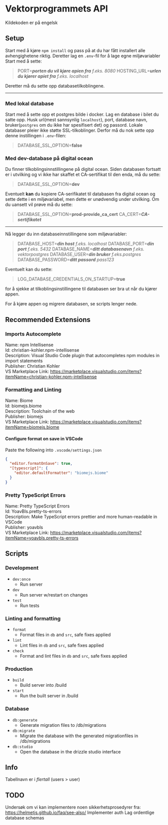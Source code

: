 # Vektorprogrammets API

Kildekoden er på engelsk

## Setup

Start med å kjøre `npm install` og pass på at du har fått installert alle avhengighetene riktig.
Deretter lag en `.env`-fil for å lage egne miljøvariabler
Start med å sette:
> PORT=***porten du vil kjøre apien fra*** *f.eks. 8080*
> HOSTING_URL=***urlen du kjører apiet fra*** *f.eks. localhost*

Deretter må du sette opp databasetilkoblingene.

---

### Med lokal database

Start med å sette opp et postgres bilde i docker.
Lag en database i bilet du satte opp.
Husk url(mest sannsynlig `localhost`), port, database navn, bruker(`postgres` om du ikke har spesifisert det) og passord.
Lokale databaser pleier ikke støtte SSL-tilkoblinger. Derfor må du nok sette opp denne instillingen i `.env`-filen:
> DATABASE_SSL_OPTION=**false**

### Med dev-database på digital ocean

Du finner tilkoblingsinnstillingene på digital ocean.
Siden databasen fortsatt er i utvilking og vi ikke har skaffet et CA-sertifikat til den enda, må du sette:
> DATABASE_SSL_OPTION=**dev**

Eventuelt **kan** du kopiere CA-serifikatet til databasen fra digital ocean og sette dette i en miljøvariabel, men dette er unødvendig under utvilking. Om du uansett vil prøve må du sette:
> DATABASE_SSL_OPTION=**prod-provide_ca_cert**
> CA_CERT=***CA-sertifikatet***

---

Nå legger du inn databaseinnstillingene som miljøvariabler:
> DATABASE_HOST=***din host*** *f.eks. localhost*
> DATABASE_PORT=***din port*** *f.eks. 5432*
> DATABASE_NAME=***ditt databasenavn*** *f.eks. vektorpostgres*
> DATABASE_USER=***din bruker*** *f.eks.postgres*
> DATABASE_PASSWORD=***ditt passord*** *pass123*

Eventuelt kan du sette:
>LOG_DATABASE_CREDENTIALS_ON_STARTUP=**true**

for å sjekke at tilkoblingsinstillingene til databasen ser bra ut når du kjører appen.

For å kjøre appen og migrere databasen, se scripts lenger nede.

## Recommended Extensions

### Imports Autocomplete

Name: npm Intellisense\
Id: christian-kohler.npm-intellisense\
Description: Visual Studio Code plugin that autocompletes npm modules in import statements\
Publisher: Christian Kohler\
VS Marketplace Link: <https://marketplace.visualstudio.com/items?itemName=christian-kohler.npm-intellisense>

### Formatting and Linting

Name: Biome\
Id: biomejs.biome\
Description: Toolchain of the web\
Publisher: biomejs\
VS Marketplace Link: <https://marketplace.visualstudio.com/items?itemName=biomejs.biome>

#### Configure format on save in VSCode

Paste the following into `.vscode/settings.json`

```json
{
  "editor.formatOnSave": true,
  "[typescript]": {
    "editor.defaultFormatter": "biomejs.biome"
  }
}
```

### Pretty TypeScript Errors

Name: Pretty TypeScript Errors\
Id: YoavBls.pretty-ts-errors\
Description: Make TypeScript errors prettier and more human-readable in VSCode\
Publisher: yoavbls\
VS Marketplace Link: <https://marketplace.visualstudio.com/items?itemName=yoavbls.pretty-ts-errors>

## Scripts

### Development

- `dev:once`
  - Run server
- `dev`
  - Run server w/restart on changes
- `test`
  - Run tests

### Linting and formatting

- `format`
  - Format files in `db` and `src`, safe fixes applied
- `lint`
  - Lint files in `db` and `src`, safe fixes applied
- `check`
  - Format and lint files in `db` and `src`, safe fixes applied

### Production

- `build`
  - Build server into /build
- `start`
  - Run the built server in /build

### Database

- `db:generate`
  - Generate migration files to /db/migrations
- `db:migrate`
  - Migrate the database with the generated migrationfiles in /db/migrations
- `db:studio`
  - Open the database in the drizzle studio interface

## Info

Tabellnavn er i *flertall* (users > user)

## TODO

Undersøk om vi kan implementere noen sikkerhetsprosedyrer fra: <https://helmetjs.github.io/faq/see-also/>
Implementer auth
Lag ordentlige database schemas
